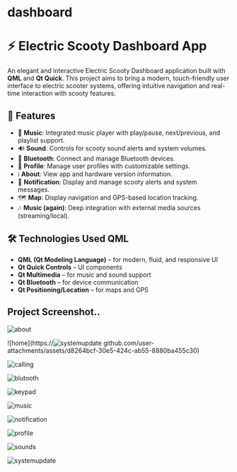 # dashboard

# ⚡ Electric Scooty Dashboard App

An elegant and interactive Electric Scooty Dashboard application built with **QML** and **Qt Quick**. This project aims to bring a modern, touch-friendly user interface to electric scooter systems, offering intuitive navigation and real-time interaction with scooty features.

## 🚀 Features

- 🎵 **Music**: Integrated music player with play/pause, next/previous, and playlist support.
- 🔊 **Sound**: Controls for scooty sound alerts and system volumes.
- 📡 **Bluetooth**: Connect and manage Bluetooth devices.
- 👤 **Profile**: Manage user profiles with customizable settings.
- ℹ️ **About**: View app and hardware version information.
- 🔔 **Notification**: Display and manage scooty alerts and system messages.
- 🗺️ **Map**: Display navigation and GPS-based location tracking.
- 🎶 **Music (again)**: Deep integration with external media sources (streaming/local).

## 🛠️ Technologies Used QML

- **QML (Qt Modeling Language)** – for modern, fluid, and responsive UI
- **Qt Quick Controls** – UI components
- **Qt Multimedia** – for music and sound support
- **Qt Bluetooth** – for device communication
- **Qt Positioning/Location** – for maps and GPS


## Project Screenshot..


![about](https://github.com/user-attachments/assets/0707599d-0113-4b08-a35f-3ea4db163986)

![home](https://![systemupdate](https://github.com/user-attachments/assets/ffd70e36-02c4-4bcc-8f38-218e43342d58)
github.com/user-attachments/assets/d8264bcf-30e5-424c-ab55-8880ba455c30)

![calling](https://github.com/user-attachments/assets/1fd15a64-bc32-432b-89d8-7f340ddbb785)

![blutooth](https://github.com/user-attachments/assets/c34644ae-6f90-47fb-87b2-43a659d47b36)



![keypad](https://github.com/user-attachments/assets/2150f891-12ca-4693-9977-5c1a2b035e22)



![music](https://github.com/user-attachments/assets/db513667-26a4-4a15-ba1f-deb78feb88a4)



![notification](https://github.com/user-attachments/assets/6018b24e-9c0b-4003-a797-1bf42ef48160)



![profile](https://github.com/user-attachments/assets/4391d5d3-7b03-4138-8fc7-ea43e42e227c)



![sounds](https://github.com/user-attachments/assets/8f645332-5b63-44f8-ba78-723d922fc9d8)



![systemupdate](https://github.com/user-attachments/assets/8bccf623-02c3-433a-856c-234901861e13)


